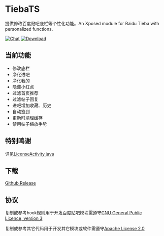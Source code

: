 # TiebaTS

提供修改百度贴吧底栏等个性化功能。An Xposed module for Baidu Tieba with personalized functions.

[![Chat](https://img.shields.io/badge/Telegram-Chat-blue.svg?logo=telegram)](https://t.me/TabSwitch)
[![Download](https://img.shields.io/github/v/release/GuhDoy/TiebaTS?label=Download)](https://github.com/GuhDoy/TiebaTS/releases/latest)

## 当前功能

- 修改底栏
- 净化进吧
- 净化我的
- 隐藏小红点
- 过滤首页推荐
- 过滤帖子回复
- 进吧增加收藏、历史
- 自动签到
- 更新时清理缓存
- 禁用帖子缩放手势

## 特别鸣谢

详见[LicenseActivity.java](https://github.com/GuhDoy/TiebaTS/blob/main/app/src/main/java/gm/tieba/tabswitch/ui/LicenseActivity.java)

## 下载

[Github Release](https://github.com/GuhDoy/TiebaTS/releases/latest)

## 协议

复制或参考hook规则用于开发百度贴吧模块需遵守[GNU General Public Licence, version 3](https://choosealicense.com/licenses/gpl-3.0/)

复制或参考其它代码用于开发其它模块或软件需遵守[Apache License 2.0](http://www.apache.org/licenses/LICENSE-2.0.html)